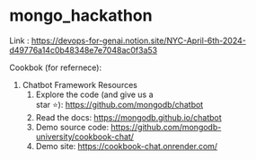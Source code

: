# mongo_hackathon

Link :
https://devops-for-genai.notion.site/NYC-April-6th-2024-d49776a14c0b48348e7e7048ac0f3a53

Cookbok (for refernece):

1. Chatbot Framework Resources
   1. Explore the code (and give us a star ⭐️): https://github.com/mongodb/chatbot
   2. Read the docs: https://mongodb.github.io/chatbot
   3. Demo source code: https://github.com/mongodb-university/cookbook-chat/
   4. Demo site: https://cookbook-chat.onrender.com/

